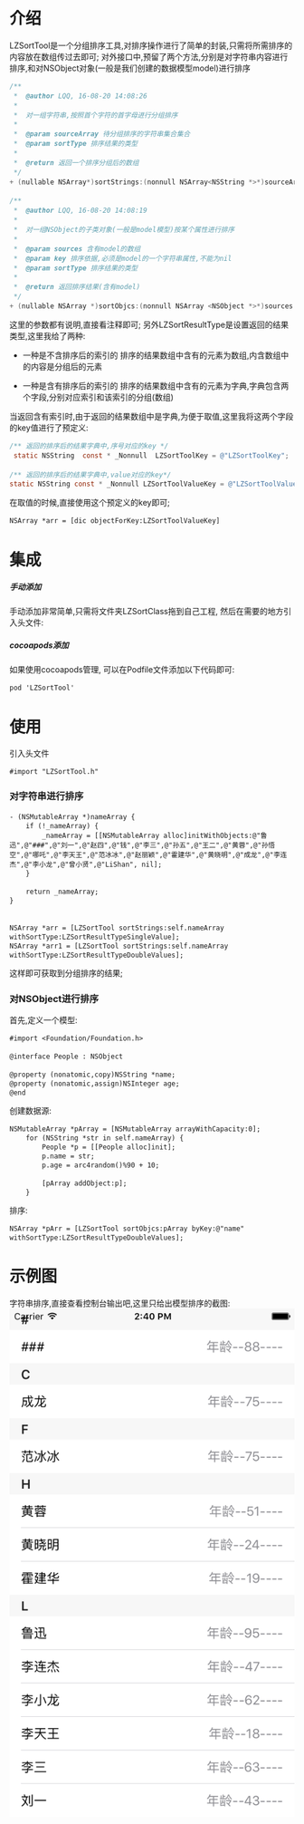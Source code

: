 # 介绍
LZSortTool是一个分组排序工具,对排序操作进行了简单的封装,只需将所需排序的内容放在数组传过去即可;
对外接口中,预留了两个方法,分别是对字符串内容进行排序,和对NSObject对象(一般是我们创建的数据模型model)进行排序
```Objective-C
/**
 *  @author LQQ, 16-08-20 14:08:26
 *
 *  对一组字符串,按照首个字符的首字母进行分组排序
 *
 *  @param sourceArray 待分组排序的字符串集合集合
 *  @param sortType 排序结果的类型
 *
 *  @return 返回一个排序分组后的数组
 */
+ (nullable NSArray*)sortStrings:(nonnull NSArray<NSString *>*)sourceArray withSortType:(LZSortResultType)sortType;

/**
 *  @author LQQ, 16-08-20 14:08:19
 *
 *  对一组NSObject的子类对象(一般是model模型)按某个属性进行排序
 *
 *  @param sources 含有model的数组
 *  @param key 排序依据,必须是model的一个字符串属性,不能为nil
 *  @param sortType 排序结果的类型
 *
 *  @return 返回排序结果(含有model)
 */
+ (nullable NSArray *)sortObjcs:(nonnull NSArray <NSObject *>*)sources byKey:(nonnull NSString *)key withSortType:(LZSortResultType)sortType;
```
这里的参数都有说明,直接看注释即可;
另外LZSortResultType是设置返回的结果类型,这里我给了两种:
- 一种是不含排序后的索引的
  排序的结果数组中含有的元素为数组,内含数组中的内容是分组后的元素

- 一种是含有排序后的索引的
  排序的结果数组中含有的元素为字典,字典包含两个字段,分别对应索引和该索引的分组(数组)

当返回含有索引时,由于返回的结果数组中是字典,为便于取值,这里我将这两个字段的key值进行了预定义:
```Objective-C
/** 返回的排序后的结果字典中,序号对应的key */
 static NSString  const * _Nonnull  LZSortToolKey = @"LZSortToolKey";

/** 返回的排序后的结果字典中,value对应的key*/
static NSString const * _Nonnull LZSortToolValueKey = @"LZSortToolValueKey";
```
在取值的时候,直接使用这个预定义的key即可;
```
NSArray *arr = [dic objectForKey:LZSortToolValueKey]
```

# 集成
##### 手动添加

手动添加非常简单,只需将文件夹LZSortClass拖到自己工程, 然后在需要的地方引入头文件:

##### cocoapods添加

如果使用cocoapods管理, 可以在Podfile文件添加以下代码即可:
```
pod 'LZSortTool'
```

# 使用

引入头文件
```
#import "LZSortTool.h"
```
### 对字符串进行排序
```
- (NSMutableArray *)nameArray {
    if (!_nameArray) {
        _nameArray = [[NSMutableArray alloc]initWithObjects:@"鲁迅",@"###",@"刘一",@"赵四",@"钱",@"李三",@"孙五",@"王二",@"黄蓉",@"孙悟空",@"哪吒",@"李天王",@"范冰冰",@"赵丽颖",@"霍建华",@"黄晓明",@"成龙",@"李连杰",@"李小龙",@"曾小贤",@"LiShan", nil];
    }
    
    return _nameArray;
}


NSArray *arr = [LZSortTool sortStrings:self.nameArray withSortType:LZSortResultTypeSingleValue];
NSArray *arr1 = [LZSortTool sortStrings:self.nameArray withSortType:LZSortResultTypeDoubleValues];
```
这样即可获取到分组排序的结果;
### 对NSObject进行排序
首先,定义一个模型:
```
#import <Foundation/Foundation.h>

@interface People : NSObject

@property (nonatomic,copy)NSString *name;
@property (nonatomic,assign)NSInteger age;
@end
```
创建数据源:
```
NSMutableArray *pArray = [NSMutableArray arrayWithCapacity:0];
    for (NSString *str in self.nameArray) {
        People *p = [[People alloc]init];
        p.name = str;
        p.age = arc4random()%90 + 10;
        
        [pArray addObject:p];
    }
```
排序:
```
NSArray *pArr = [LZSortTool sortObjcs:pArray byKey:@"name" withSortType:LZSortResultTypeDoubleValues];
```
# 示例图
字符串排序,直接查看控制台输出吧,这里只给出模型排序的截图:
![模型排序示例图](https://github.com/LQQZYY/LZSortTool/blob/master/示例图.png)
